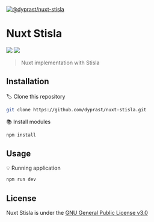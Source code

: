 [![@dyprast/nuxt-stisla](https://i.ibb.co/Y81NRNH/nuxt-stisla.jpg)](https://nuxtstisla.netlify.app)

# Nuxt Stisla
<p>
  <img src="https://forthebadge.com/images/badges/open-source.svg" />
  <a href="https://nuxtjs.org/" target="_blank">
    <img src="https://forthebadge.com/images/badges/made-with-javascript.svg" />
  </a>
</p>

> Nuxt implementation with Stisla

## Installation

🏷 Clone this repository

```sh
git clone https://github.com/dyprast/nuxt-stisla.git
```

📚 Install modules

```sh
npm install
```

## Usage

💡 Running application

```sh
npm run dev
```

## License

Nuxt Stisla is under the <a href="https://github.com/dyprast/nuxt-stisla/blob/main/LICENSE" target="_blank">GNU General Public License v3.0</a>
